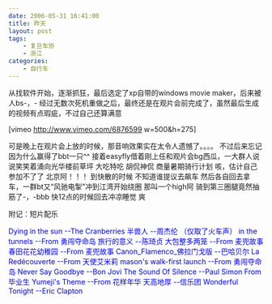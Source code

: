 ```yaml
---
date: 2006-05-31 16:41:00
title: 昨天
layout: post
tags:
    - 复旦车协
    - 浙江
categories:
    - 自行车
---
```

从找软件开始，逐渐抓狂，最后选定了xp自带的windows movie maker，后来被人bs-，-
经过无数次死机重做之后，最终还是在观片会前完成了，虽然最后生成的视频有点瑕疵，不过自己还算满意

[vimeo http://www.vimeo.com/6876599 w=500&amp;h=275]

可是晚上在观片会上放的时候，那音响效果实在太令人遗憾了。。。。
不过后来忘记因为什么赢得了bbt一只^^
接着easyfly借着刚上任和观片会bg西瓜，一大群人说说笑笑着涌向光华楼前草坪
大吃特吃 胡侃神侃 商量暑期骑行计划 咳，估计自己参加不了了
北京阿！！！
到快散的时候 不知道谁提议去飙车
然后各自回去拿车，一群bt又“风驰电掣”冲到江湾开始绕圈
那叫一个high阿
骑到第三圈腿竟然抽筋了-，-bbb
快12点的时候回去冲凉睡觉 爽

附记：短片配乐

<span style="color: #0000ff;">Dying in the sun --The Cranberries
半兽人 --周杰伦 （仅取了火车声）
in the tunnels --From 勇闯夺命岛
旅行的意义 --陈琦贞
大包整多两笼 --From 麦兜故事
春田花花幼稚园 --From 麦兜故事
Canon_Flamenco_佛拉门戈版 --巴哈贝尔
La Redécouverte --From 天使艾米莉
mason's walk-first launch --From 勇闯夺命岛
Never Say Goodbye --Bon Jovi
The Sound Of Silence --Paul Simon From 毕业生
Yumeji's Theme --From 花样年华
天高地厚 --信乐团
Wonderful Tonight --Eric Clapton</span>